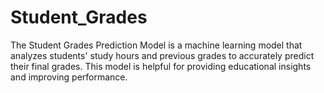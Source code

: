 # Student_Grades
The Student Grades Prediction Model is a machine learning model that analyzes students' study hours and previous grades to accurately predict their final grades. This model is helpful for providing educational insights and improving performance.
